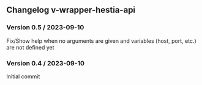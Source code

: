 ## Changelog v-wrapper-hestia-api

### Version 0.5 / 2023-09-10
Fix/Show help when no arguments are given and variables (host, port, etc.) are not defined yet

### Version 0.4 / 2023-09-10
Initial commit


